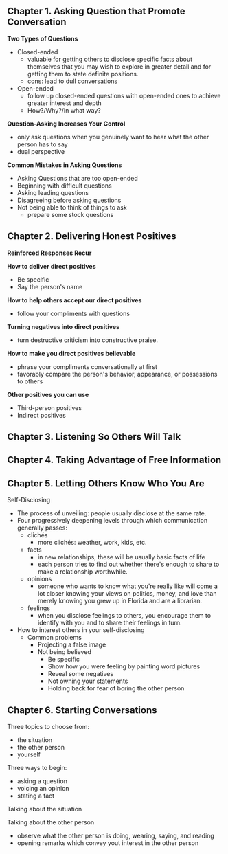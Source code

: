 ## Chapter 1. Asking Question that Promote Conversation

**Two Types of Questions**
- Closed-ended
  - valuable for getting others to disclose specific facts about themselves that you may wish to explore in greater detail and for getting them to state definite positions.
  - cons: lead to dull conversations
- Open-ended
  - follow up closed-ended questions with open-ended ones to achieve greater interest and depth
  - How?/Why?/In what way?

**Question-Asking Increases Your Control**
- only ask questions when you genuinely want to hear what the other person has to say
- dual perspective

**Common Mistakes in Asking Questions**
- Asking Questions that are too open-ended
- Beginning with difficult questions
- Asking leading questions
- Disagreeing before asking questions
- Not being able to think of things to ask
  - prepare some stock questions

## Chapter 2. Delivering Honest Positives

**Reinforced Responses Recur**

**How to deliver direct positives**
- Be specific
- Say the person's name

**How to help others accept our direct positives**
- follow your compliments with questions

**Turning negatives into direct positives**
- turn destructive criticism into constructive praise.

**How to make you direct positives believable**
- phrase your compliments conversationally at first
- favorably compare the person's behavior, appearance, or possessions to others

**Other positives you can use**
- Third-person positives
- Indirect positives

## Chapter 3. Listening So Others Will Talk

## Chapter 4. Taking Advantage of Free Information

## Chapter 5. Letting Others Know Who You Are

Self-Disclosing
- The process of unveiling: people usually disclose at the same rate.
- Four progressively deepening levels through which communication generally passes:
  - clichés
    - more clichés: weather, work, kids, etc.
  - facts
    - in new relationships, these will be usually basic facts of life
    - each person tries to find out whether there's enough to share to make a relationship worthwhile.
  - opinions
    - someone who wants to know what you're really like will come a lot closer knowing your views on politics, money, and love than merely knowing you grew up in Florida and are a librarian. 
  - feelings
    - when you disclose feelings to others, you encourage them to identify with you and to share their feelings in turn.
- How to interest others in your self-disclosing
  - Common problems
    - Projecting a false image
    - Not being believed
      - Be specific
      - Show how you were feeling by painting word pictures
      - Reveal some negatives
      - Not owning your statements
      - Holding back for fear of boring the other person

## Chapter 6. Starting Conversations

Three topics to choose from:
- the situation
- the other person
- yourself

 Three ways to begin:
 - asking a question
 - voicing an opinion
 - stating a fact

Talking about the situation

Talking about the other person
- observe what the other person is doing, wearing, saying, and reading
- opening remarks which convey yout interest in the other person
